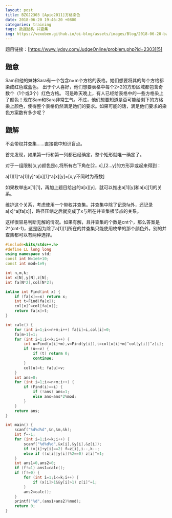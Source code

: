 ```yaml
---
layout: post
title: BZOJ2303 [Apio2011]方格染色
date: 2018-06-20 19:46:20 +0800
categories: training
tags: 数据结构 并查集
img: https://vexoben.github.io/oi-blog/assets/images/Blog/2018-06-20-bzoj2303-[apio2011]方格染色.JPG
---
```


题目链接：[https://www.lydsy.com/JudgeOnline/problem.php?id=2303][5]

## **题意**

Sam和他的妹妹Sara有一个包含n×m个方格的表格。她们想要将其的每个方格都染成红色或蓝色。
出于个人喜好，他们想要表格中每个2×2的方形区域都包含奇数个（1个或3个）红色方格。
可是昨天晚上，有人已经给表格中的一些方格染上了颜色！现在Sam和Sara非常生气。不过，他们想要知道是否可能给剩下的方格染上颜色，使得整个表格仍然满足她们的要求。如果可能的话，满足他们要求的染色方案数有多少呢？ 

## **题解**

不会带权并查集……直接戳中知识盲点。

首先发现，如果第一行和第一列都已经确定，整个矩形就唯一确定了。

对于一组限制(x,y)颜色是c,将所有右下角在[2...x],[2...y]的方形异或起来得到：

a[1][1]^a[1][y]^a[x][1]^a[x][y]=[x,y不同时为奇数]

如果枚举出a[1][1]，再加上题目给出的a[x][y]，就可以推出a[1][y]和a[x][1]的关系。

维护这个关系，考虑使用一个带权并查集。并查集中除了记录fa外，还记录a[x]^a[fa[x]]，路径压缩之后就变成了x与所在并查集根节点的关系。

这样很容易判断无解的情况。如果有解，且并查集的个数是cnt个，那么答案是2^(cnt-1)，这是因为除了a[1][1]所在的并查集只能使用枚举的那个颜色外，别的并查集都可以有两种选择。

```cpp
#include<bits/stdc++.h>
#define LL long long
using namespace std;
const int N=1e6+10;
const int mod=1e9;

int n,m,k;
int x[N],y[N],z[N];
int fa[N*2],col[N*2];

inline int Find(int x) {
	if (fa[x]==x) return x;
	int t=Find(fa[x]);
	col[x]^=col[fa[x]];
	return fa[x]=t;
}

int calc() {
	for (int i=1;i<=n+m;i++) fa[i]=i,col[i]=0;
	fa[m+1]=1;
	for (int i=1;i<=k;i++) {
		int u=Find(x[i]+m),v=Find(y[i]),t=col[x[i]+m]^col[y[i]]^z[i];
		if (u==v) {
			if (t) return 0;
			continue;
		}
		col[u]=t; fa[u]=v;
	}
	int ans=0;
	for (int i=1;i<=n+m;i++) {
		if (Find(i)==i) {
			if (!ans) ans=1;
			else ans=ans*2%mod;
		}
	}
	return ans;
}

int main() {
	scanf("%d%d%d",&n,&m,&k);
	int f=-1;
	for (int i=1;i<=k;i++) {
		scanf("%d%d%d",&x[i],&y[i],&z[i]);
		if (x[i]+y[i]==2) f=z[i],i--,k--;
		else if ((x[i]|y[i])%2==0) z[i]^=1;
	}
	int ans1=0,ans2=0;
	if (f!=1) ans1=calc();
	if (f!=0) {
		for (int i=1;i<=k;i++) {
			if (x[i]>1&&y[i]>1) z[i]^=1;
		}
		ans2=calc();
	}
	printf("%d",(ans1+ans2)%mod);
	return 0;
}
```

[5]:https://www.lydsy.com/JudgeOnline/problem.php?id=2303
